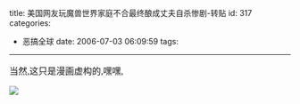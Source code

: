 title: 美国网友玩魔兽世界家庭不合最终酿成丈夫自杀惨剧-转贴
id: 317
categories:
  - 恶搞全球
date: 2006-07-03 06:09:59
tags:
---

<div id="msgcns!9697D6160EFEBC17!877" class="bvMsg"><div><span lang="EN-US"><font face="Times New Roman" size="3">

当然,这只是漫画虚构的,嘿嘿,

![](http://waiss.name/download/dangers-of-wow_cn.jpg)
</font></span></div></div>